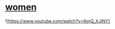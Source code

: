 # [women](https://www.youtube.com/watch?v=IkojQ_XJiNY)
![https://www.youtube.com/watch?v=IkojQ_XJiNY]
